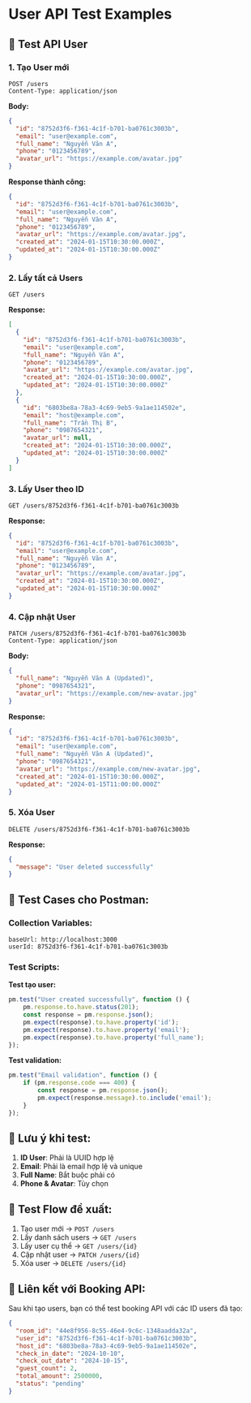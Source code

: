 # User API Test Examples

## 🧪 Test API User

### 1. **Tạo User mới**

```http
POST /users
Content-Type: application/json
```

**Body:**
```json
{
  "id": "8752d3f6-f361-4c1f-b701-ba0761c3003b",
  "email": "user@example.com",
  "full_name": "Nguyễn Văn A",
  "phone": "0123456789",
  "avatar_url": "https://example.com/avatar.jpg"
}
```

**Response thành công:**
```json
{
  "id": "8752d3f6-f361-4c1f-b701-ba0761c3003b",
  "email": "user@example.com",
  "full_name": "Nguyễn Văn A",
  "phone": "0123456789",
  "avatar_url": "https://example.com/avatar.jpg",
  "created_at": "2024-01-15T10:30:00.000Z",
  "updated_at": "2024-01-15T10:30:00.000Z"
}
```

### 2. **Lấy tất cả Users**

```http
GET /users
```

**Response:**
```json
[
  {
    "id": "8752d3f6-f361-4c1f-b701-ba0761c3003b",
    "email": "user@example.com",
    "full_name": "Nguyễn Văn A",
    "phone": "0123456789",
    "avatar_url": "https://example.com/avatar.jpg",
    "created_at": "2024-01-15T10:30:00.000Z",
    "updated_at": "2024-01-15T10:30:00.000Z"
  },
  {
    "id": "6803be8a-78a3-4c69-9eb5-9a1ae114502e",
    "email": "host@example.com",
    "full_name": "Trần Thị B",
    "phone": "0987654321",
    "avatar_url": null,
    "created_at": "2024-01-15T10:30:00.000Z",
    "updated_at": "2024-01-15T10:30:00.000Z"
  }
]
```

### 3. **Lấy User theo ID**

```http
GET /users/8752d3f6-f361-4c1f-b701-ba0761c3003b
```

**Response:**
```json
{
  "id": "8752d3f6-f361-4c1f-b701-ba0761c3003b",
  "email": "user@example.com",
  "full_name": "Nguyễn Văn A",
  "phone": "0123456789",
  "avatar_url": "https://example.com/avatar.jpg",
  "created_at": "2024-01-15T10:30:00.000Z",
  "updated_at": "2024-01-15T10:30:00.000Z"
}
```

### 4. **Cập nhật User**

```http
PATCH /users/8752d3f6-f361-4c1f-b701-ba0761c3003b
Content-Type: application/json
```

**Body:**
```json
{
  "full_name": "Nguyễn Văn A (Updated)",
  "phone": "0987654321",
  "avatar_url": "https://example.com/new-avatar.jpg"
}
```

**Response:**
```json
{
  "id": "8752d3f6-f361-4c1f-b701-ba0761c3003b",
  "email": "user@example.com",
  "full_name": "Nguyễn Văn A (Updated)",
  "phone": "0987654321",
  "avatar_url": "https://example.com/new-avatar.jpg",
  "created_at": "2024-01-15T10:30:00.000Z",
  "updated_at": "2024-01-15T11:00:00.000Z"
}
```

### 5. **Xóa User**

```http
DELETE /users/8752d3f6-f361-4c1f-b701-ba0761c3003b
```

**Response:**
```json
{
  "message": "User deleted successfully"
}
```

## 🧪 **Test Cases cho Postman:**

### **Collection Variables:**
```
baseUrl: http://localhost:3000
userId: 8752d3f6-f361-4c1f-b701-ba0761c3003b
```

### **Test Scripts:**

**Test tạo user:**
```javascript
pm.test("User created successfully", function () {
    pm.response.to.have.status(201);
    const response = pm.response.json();
    pm.expect(response).to.have.property('id');
    pm.expect(response).to.have.property('email');
    pm.expect(response).to.have.property('full_name');
});
```

**Test validation:**
```javascript
pm.test("Email validation", function () {
    if (pm.response.code === 400) {
        const response = pm.response.json();
        pm.expect(response.message).to.include('email');
    }
});
```

## 📝 **Lưu ý khi test:**

1. **ID User**: Phải là UUID hợp lệ
2. **Email**: Phải là email hợp lệ và unique
3. **Full Name**: Bắt buộc phải có
4. **Phone & Avatar**: Tùy chọn

## 🚀 **Test Flow đề xuất:**

1. Tạo user mới → `POST /users`
2. Lấy danh sách users → `GET /users`
3. Lấy user cụ thể → `GET /users/{id}`
4. Cập nhật user → `PATCH /users/{id}`
5. Xóa user → `DELETE /users/{id}`

## 🔗 **Liên kết với Booking API:**

Sau khi tạo users, bạn có thể test booking API với các ID users đã tạo:

```json
{
  "room_id": "44e8f956-8c55-46e4-9c6c-1348aadda32a",
  "user_id": "8752d3f6-f361-4c1f-b701-ba0761c3003b",
  "host_id": "6803be8a-78a3-4c69-9eb5-9a1ae114502e",
  "check_in_date": "2024-10-10",
  "check_out_date": "2024-10-15",
  "guest_count": 2,
  "total_amount": 2500000,
  "status": "pending"
}
```
